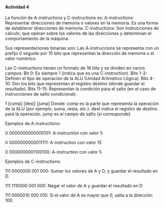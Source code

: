 #### Actividad 4

La función de A-instructions y C-instructions es:
A-instructions: Representar direcciones de memoria o valores en la memoria. Es una forma de establecer direcciones de memoria.
C-instructions: Son instrucciones de cálculo, que operan sobre los valores de las direcciones y determinan el comportamiento de la máquina.




Sus representaciones binarias son:
Las A-instruccions se representa con un prefijo 0 seguido por 15 bits que representan la dirección de memoria o el valor numérico.

Las C-instructions tienen un formato de 16 bits y se dividen en varios campos:
Bit 0: Es siempre 1 (indica que es una C-instruction).
Bits 1-3: Definen el tipo de operación de la ALU (Unidad Aritmético Lógica).
Bits 4-10: Son los bits que representan el registro destino (dónde guardar el resultado).
Bits 11-15: Representan la condición para el salto (en el caso de instrucciones de salto condicional).

1  [comp] [dest] [jump]
Donde:
comp es la parte que representa la operación de la ALU (por ejemplo, suma, resta, etc.).
dest indica el registro de destino para la operación.
jump es el campo de salto (si corresponde).





Ejemplos de A-instructions:

0  0000000000000101:         A-instruction con valor 5

0  0000000000011111:         A-instruction con valor 15

0  0000000001100100:         A-instruction con valor 5


Ejemplos de C-instructions:

111  0000000  001  000:     Sumar los valores de A y D, y guardar el resultado en D.

111  1110000  001  000:     Negar el valor de A y guardar el resultado en D

111  0000010  000  010:     Si el valor de A es mayor que 0, salta a la dirección 100.
